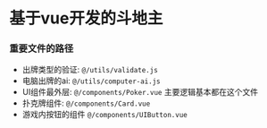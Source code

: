 # 基于vue开发的斗地主

### 重要文件的路径

- 出牌类型的验证: `@/utils/validate.js`
- 电脑出牌的ai: `@/utils/computer-ai.js`
- UI组件最外层: `@/components/Poker.vue` 主要逻辑基本都在这个文件
- 扑克牌组件: `@/components/Card.vue`
- 游戏内按钮的组件 `@/components/UIButton.vue`
